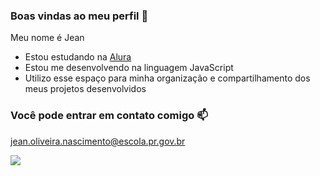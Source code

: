 ### Boas vindas ao meu perfil 💙

Meu nome é Jean

- Estou estudando na [Alura](https://www.alura.com.br)
- Estou me desenvolvendo na linguagem JavaScript
- Utilizo esse espaço para minha organização e compartilhamento dos meus projetos desenvolvidos

### Você pode entrar em contato comigo 📫


jean.oliveira.nascimento@escola.pr.gov.br

![](https://media.tenor.com/dSAPMCictMQAAAAC/naruto.gif)

